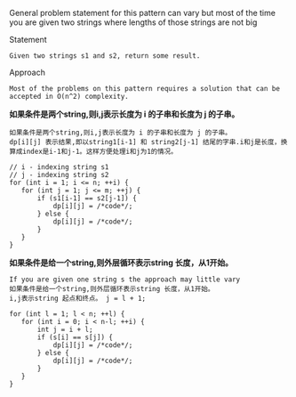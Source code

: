 General problem statement for this pattern can vary but most of the time you are given two strings where lengths of those strings are not big

Statement

    Given two strings s1 and s2, return some result.

Approach

    Most of the problems on this pattern requires a solution that can be accepted in O(n^2) complexity.

**如果条件是两个string,则i,j表示长度为 i 的子串和长度为 j 的子串。**

```
如果条件是两个string,则i,j表示长度为 i 的子串和长度为 j 的子串。
dp[i][j] 表示结果,即以string1[i-1] 和 string2[j-1] 结尾的字串.i和j是长度，换算成index是i-1和j-1。这样方便处理i和j为1的情况。

// i - indexing string s1
// j - indexing string s2
for (int i = 1; i <= n; ++i) {
   for (int j = 1; j <= m; ++j) {
       if (s1[i-1] == s2[j-1]) {
           dp[i][j] = /*code*/;
       } else {
           dp[i][j] = /*code*/;
       }
   }
}
```

**如果条件是给一个string,则外层循环表示string 长度，从1开始。**

```
If you are given one string s the approach may little vary
如果条件是给一个string,则外层循环表示string 长度，从1开始。
i,j表示string 起点和终点。 j = l + 1;

for (int l = 1; l < n; ++l) {
   for (int i = 0; i < n-l; ++i) {
       int j = i + l;
       if (s[i] == s[j]) {
           dp[i][j] = /*code*/;
       } else {
           dp[i][j] = /*code*/;
       }
   }
}
```